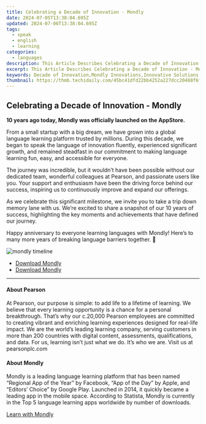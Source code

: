 ```yaml
---
title: Celebrating a Decade of Innovation - Mondly
date: 2024-07-05T13:38:04.695Z
updated: 2024-07-06T13:38:04.695Z
tags:
  - speak
  - english
  - learning
categories:
  - languages
description: This Article Describes Celebrating a Decade of Innovation - Mondly
excerpt: This Article Describes Celebrating a Decade of Innovation - Mondly
keywords: Decade of Innovation,Mondly Innovations,Innovative Solutions by Mondly,Mondly Milestones,Mondly Decade Achievements,celebrating a decade of mondly,celebrating a decade of innovation mondly
thumbnail: https://thmb.techidaily.com/45bc41dfd22bb4252a227dcc20488f6faf42f4a30eaffbfeaeadce5abdbcdc1d.png
---
```


## Celebrating a Decade of Innovation - Mondly

 **10 years ago today, Mondly was officially launched on the AppStore.**

 From a small startup with a big dream, we have grown into a global language learning platform trusted by millions. During this decade, we began to speak the language of innovation fluently, experienced significant growth, and remained steadfast in our commitment to making language learning fun, easy, and accessible for everyone.

 The journey was incredible, but it wouldn’t have been possible without our dedicated team, wonderful colleagues at Pearson, and passionate users like you. Your support and enthusiasm have been the driving force behind our success, inspiring us to continuously improve and expand our offerings.

 As we celebrate this significant milestone, we invite you to take a trip down memory lane with us. We’re excited to share a snapshot of our 10 years of success, highlighting the key moments and achievements that have defined our journey.

 Happy anniversary to everyone learning languages with Mondly! Here’s to many more years of breaking language barriers together. 🥂

![mondly timeline](https://i.imgur.com/bHiM6wz.jpeg "Celebrating A Decade Of Mondly 2")

* [Download Mondly](https://www.facebook.com/sharer/sharer.php?u=https%3A%2F%2Fwww.mondly.com%2Fblog%2Fdecade-of-mondly%2F&t=Celebrating+A+Decade+of+Mondly "Share on Facebook")
* [Download Mondly](https://shop.mondly.com/affiliate.php?ACCOUNT=ATISTUDI&AFFILIATE=108875&PATH=https://www.mondly.com?AFFILIATE=108875)

---

#### **About Pearson**

 At Pearson, our purpose is simple: to add life to a lifetime of learning. We believe that every learning opportunity is a chance for a personal breakthrough. That’s why our c.20,000 Pearson employees are committed to creating vibrant and enriching learning experiences designed for real-life impact. We are the world’s leading learning company, serving customers in more than 200 countries with digital content, assessments, qualifications, and data. For us, learning isn’t just what we do. It’s who we are. Visit us at pearsonplc.com

#### **About Mondly**

 Mondly is a leading language learning platform that has been named “Regional App of the Year” by Facebook, “App of the Day” by Apple, and “Editors’ Choice” by Google Play. Launched in 2014, it quickly became a leading app in the mobile space. According to Statista, Mondly is currently in the Top 5 language learning apps worldwide by number of downloads.

[Learn with Mondly](https://adjt.mondly.com/5ixfg4k?campaign=blog-post-id-10197&fallback=https%3A%2F%2Fapp.mondly.com%3Futm%5Fmedium%3Dblog%5Fblog-post-id-10197%26utm%5Fsource%3Dblog-post-id-10197&redirect%5Fmacos=https%3A%2F%2Fapp.mondly.com%3Futm%5Fmedium%3Dblog%5Fblog-post-id-10197%26utm%5Fsource%3Dblog-post-id-10197&redirect%5Fandroid=https%3A%2F%2Fplay.google.com%2Fstore%2Fapps%2Fdetails%3Fid%3Dcom.atistudios.mondly.languages%3Futm%5Fmedium%3Dblog%5Fblog-post-id-10197%26utm%5Fsource%3Dblog-post-id-10197&redirect%5Fios=https%3A%2F%2Fapps.apple.com%2Fapp%2Fapple-store%2Fid987873536%3Fpt%3D78954800%26ct%3Dblog-post-id-10197%26mt%3D8 "Learn with Mondly")

<ins class="adsbygoogle"
     style="display:block"
     data-ad-format="autorelaxed"
     data-ad-client="ca-pub-7571918770474297"
     data-ad-slot="1223367746"></ins>



<ins class="adsbygoogle"
     style="display:block"
     data-ad-client="ca-pub-7571918770474297"
     data-ad-slot="8358498916"
     data-ad-format="auto"
     data-full-width-responsive="true"></ins>


